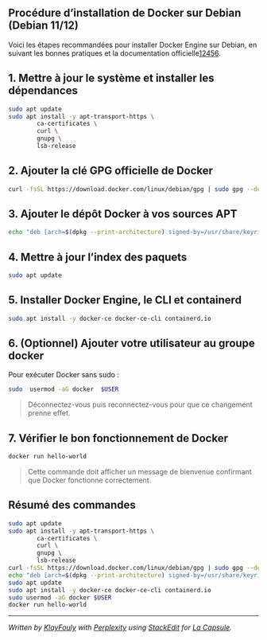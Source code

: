 ﻿## Procédure d’installation de Docker sur Debian (Debian 11/12)

Voici les étapes recommandées pour installer Docker Engine sur Debian, en suivant les bonnes pratiques et la documentation officielle[1](https://docs.docker.com/engine/install/debian/)[2](https://www.ionos.fr/digitalguide/serveur/configuration/installer-docker-sur-debian-12/)[4](https://oleks.ca/2025/05/27/installation-de-docker-sur-debian/)[5](https://www.it-connect.fr/installation-pas-a-pas-de-docker-sur-debian-11/)[6](https://aymeric-cucherousset.fr/installer-docker-debian-11/).


## **1. Mettre à jour le système et installer les dépendances**
```bash
sudo apt update 
sudo apt install -y apt-transport-https \
		ca-certificates \ 
		curl \
		gnupg \ 
		lsb-release
```

## **2. Ajouter la clé GPG officielle de Docker**
```bash
curl -fsSL https://download.docker.com/linux/debian/gpg | sudo gpg --dearmor -o /usr/share/keyrings/docker-archive-keyring.gpg
```

## **3. Ajouter le dépôt Docker à vos sources APT**
```bash
echo "deb [arch=$(dpkg --print-architecture) signed-by=/usr/share/keyrings/docker-archive-keyring.gpg] https://download.docker.com/linux/debian $(lsb_release -cs) stable" | sudo tee /etc/apt/sources.list.d/docker.list > /dev/null
```

## **4. Mettre à jour l’index des paquets**
```bash
sudo apt update 
```

## **5. Installer Docker Engine, le CLI et containerd**
```bash
sudo apt install -y docker-ce docker-ce-cli containerd.io
```

## **6. (Optionnel) Ajouter votre utilisateur au groupe docker**

Pour exécuter Docker sans sudo :
```bash
sudo  usermod -aG docker  $USER 
```
>Déconnectez-vous puis reconnectez-vous pour que ce changement prenne effet. 

## **7. Vérifier le bon fonctionnement de Docker**
```bash
docker run hello-world 
```
>Cette commande doit afficher un message de bienvenue confirmant que Docker fonctionne correctement.

## **Résumé des commandes**
```bash
sudo apt update 
sudo apt install -y apt-transport-https \
		ca-certificates \
		curl \
		gnupg \
		lsb-release
curl -fsSL https://download.docker.com/linux/debian/gpg | sudo gpg --dearmor -o /usr/share/keyrings/docker-archive-keyring.gpg 
echo "deb [arch=$(dpkg --print-architecture) signed-by=/usr/share/keyrings/docker-archive-keyring.gpg] https://download.docker.com/linux/debian $(lsb_release -cs) stable"  |  sudo tee /etc/apt/sources.list.d/docker.list > /dev/null 
sudo apt update 
sudo apt install -y docker-ce docker-ce-cli containerd.io 
sudo usermod -aG docker $USER 
docker run hello-world
```
------------
*Written by [KlayFouly](https://github.com/KlayFouly) with [Perplexity](https://www.perplexity.ai/) using [StackEdit](https://stackedit.io/) for [La Capsule](https://lacapsule.org/).*
